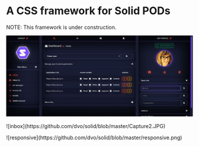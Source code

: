 # A CSS framework for Solid PODs

<p>NOTE: This framework is under construction.</p>

![home](https://github.com/dvo/solid/blob/master/Capture.JPG)
<p></p>
![inbox](https://github.com/dvo/solid/blob/master/Capture2.JPG)
<p></p>
![responsive](https://github.com/dvo/solid/blob/master/responsive.png)
